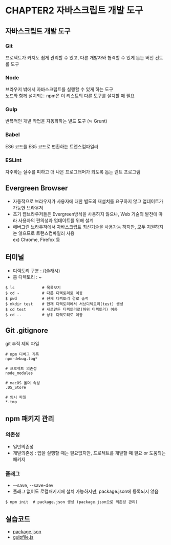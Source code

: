 # CHAPTER2 자바스크립트 개발 도구

## 자바스크립트 개발 도구

### Git
프로젝트가 커져도 쉽게 관리할 수 있고, 다른 개발자와 협력할 수 있게 돕는 버전 컨트롤 도구
### Node
브라우저 밖에서 자바스크립트를 실행할 수 있게 하는 도구\
노드와 함께 설치되는 npm은 이 리스트의 다른 도구를 설치할 때 필요
### Gulp
반복적인 개발 작업을 자동화하는 빌드 도구 (≒ Grunt)
### Babel
ES6 코드를 ES5 코드로 변환하는 트랜스컴파일러
### ESLint
자주하는 실수를 피하고 더 나은 프로그래머가 되도록 돕는 린트 프로그램

## Evergreen Browser
- 자동적으로 브라우저가 사용자에 대한 별도의 재설치를 요구하지 않고 업데이트가 가능한 브라우저
- 초기 웹브라우저들은 Evergreen방식을 사용하지 않으나, Web 기술의 발전에 따라 사용자의 편의성과 업데이트를 위해 설계
- 에버그린 브라우저에서 자바스크립트 최신기술을 사용가능 하지만, 모두 지원하지는 않으므로 트랜스컴파일러 사용\
ex) Chrome, Firefox 등

## 터미널
- 디렉토리 구분 : /(슬래시)
- 홈 디렉토리 : ~

```
$ ls            # 목록보기
$ cd ~          # 다른 디렉토리로 이동
$ pwd           # 현재 디렉토리 경로 출력
$ mkdir test    # 현재 디렉토리에서 서브디렉토리(test) 생성
$ cd test       # 새로만든 디렉토리로(하위 디렉토리) 이동
$ cd ..         # 상위 디렉토리로 이동
```

## Git .gitignore
git 추적 제외 파일
```
# npm 디버그 기록
npm-debug.log*

# 프로젝트 의존성
node_modules

# macOS 폴더 속성
.DS_Store

# 임시 파일
*.tmp
```

## npm 패키지 관리
### 의존성
- 일반의존성
- 개발의존성 : 앱을 실행할 때는 필요없지만, 프로젝트를 개발할 때 필요 or 도움되는 패키지
### 플래그
- --save, --save-dev
- 플래그 없어도 로컬패키지에 설치 가능하지만, package.json에 등록되지 않음

```
$ npm init  # package.json 생성 (package.json으로 의존성 관리)

```

## 실습코드

* [package.json](https://github.com/yeony1011/2019script_ex/blob/master/package.json)
* [gulpfile.js](https://github.com/yeony1011/2019script_ex/blob/master/gulpfile.js)